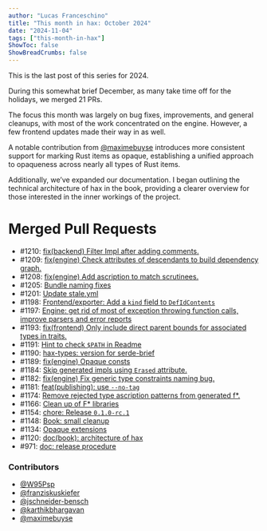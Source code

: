 ```yaml
---
author: "Lucas Franceschino"
title: "This month in hax: October 2024"
date: "2024-11-04"
tags: ["this-month-in-hax"]
ShowToc: false
ShowBreadCrumbs: false
---
```


This is the last post of this series for 2024.

During this somewhat brief December, as many take time off for the holidays, we merged 21 PRs.

The focus this month was largely on bug fixes, improvements, and general cleanups, with most of the work concentrated on the engine. However, a few frontend updates made their way in as well.

A notable contribution from [@maximebuyse](https://github.com/maximebuyse) introduces more consistent support for marking Rust items as opaque, establishing a unified approach to opaqueness across nearly all types of Rust items.

Additionally, we’ve expanded our documentation. I began outlining the technical architecture of hax in the book, providing a clearer overview for those interested in the inner workings of the project.

# Merged Pull Requests
* #1210: [fix(backend) Filter Impl after adding comments.](https://github.com/hacspec/hax/pull/1210)
* #1209: [fix(engine) Check attributes of descendants to build dependency graph.](https://github.com/hacspec/hax/pull/1209)
* #1208: [fix(engine) Add ascription to match scrutinees.](https://github.com/hacspec/hax/pull/1208)
* #1205: [Bundle naming fixes](https://github.com/hacspec/hax/pull/1205)
* #1201: [Update stale.yml](https://github.com/hacspec/hax/pull/1201)
* #1198: [Frontend/exporter: Add a `kind` field to `DefIdContents`](https://github.com/hacspec/hax/pull/1198)
* #1197: [Engine: get rid of most of exception throwing function calls, improve parsers and error reports](https://github.com/hacspec/hax/pull/1197)
* #1193: [fix(frontend) Only include direct parent bounds for associated types in traits.](https://github.com/hacspec/hax/pull/1193)
* #1191: [Hint to check `$PATH` in Readme](https://github.com/hacspec/hax/pull/1191)
* #1190: [hax-types: version for serde-brief](https://github.com/hacspec/hax/pull/1190)
* #1189: [fix(engine) Opaque consts](https://github.com/hacspec/hax/pull/1189)
* #1184: [Skip generated impls using `Erased` attribute.](https://github.com/hacspec/hax/pull/1184)
* #1182: [fix(engine) Fix generic type constraints naming bug.](https://github.com/hacspec/hax/pull/1182)
* #1181: [feat(publishing): use `--no-tag`](https://github.com/hacspec/hax/pull/1181)
* #1174: [Remove rejected type ascription patterns from generated f*.](https://github.com/hacspec/hax/pull/1174)
* #1166: [Clean up of F* libraries](https://github.com/hacspec/hax/pull/1166)
* #1154: [chore: Release `0.1.0-rc.1`](https://github.com/hacspec/hax/pull/1154)
* #1148: [Book: small cleanup](https://github.com/hacspec/hax/pull/1148)
* #1134: [Opaque extensions](https://github.com/hacspec/hax/pull/1134)
* #1120: [doc(book): architecture of hax](https://github.com/hacspec/hax/pull/1120)
* #971: [doc: release procedure](https://github.com/hacspec/hax/pull/971)

### Contributors
* [@W95Psp](https://github.com/W95Psp)
* [@franziskuskiefer](https://github.com/franziskuskiefer)
* [@jschneider-bensch](https://github.com/jschneider-bensch)
* [@karthikbhargavan](https://github.com/karthikbhargavan)
* [@maximebuyse](https://github.com/maximebuyse)